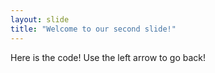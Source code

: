 ```yaml
---
layout: slide
title: "Welcome to our second slide!"
---
```

Here is the code!
Use the left arrow to go back!
